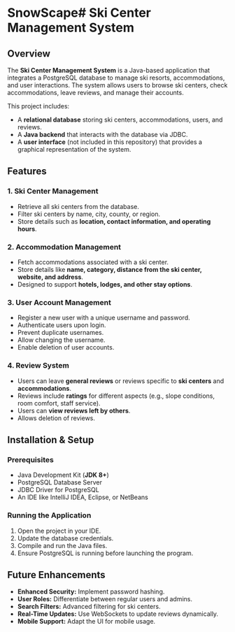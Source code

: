 # SnowScape# Ski Center Management System

## Overview
The **Ski Center Management System** is a Java-based application that integrates a PostgreSQL database to manage ski resorts, accommodations, and user interactions. The system allows users to browse ski centers, check accommodations, leave reviews, and manage their accounts.

This project includes:
- A **relational database** storing ski centers, accommodations, users, and reviews.
- A **Java backend** that interacts with the database via JDBC.
- A **user interface** (not included in this repository) that provides a graphical representation of the system.

## Features
### **1. Ski Center Management**
- Retrieve all ski centers from the database.
- Filter ski centers by name, city, county, or region.
- Store details such as **location, contact information, and operating hours**.

### **2. Accommodation Management**
- Fetch accommodations associated with a ski center.
- Store details like **name, category, distance from the ski center, website, and address**.
- Designed to support **hotels, lodges, and other stay options**.

### **3. User Account Management**
- Register a new user with a unique username and password.
- Authenticate users upon login.
- Prevent duplicate usernames.
- Allow changing the username.
- Enable deletion of user accounts.

### **4. Review System**
- Users can leave **general reviews** or reviews specific to **ski centers** and **accommodations**.
- Reviews include **ratings** for different aspects (e.g., slope conditions, room comfort, staff service).
- Users can **view reviews left by others**.
- Allows deletion of reviews.

## Installation & Setup
### **Prerequisites**
- Java Development Kit (**JDK 8+**)
- PostgreSQL Database Server
- JDBC Driver for PostgreSQL
- An IDE like IntelliJ IDEA, Eclipse, or NetBeans


### **Running the Application**
1. Open the project in your IDE.
2. Update the database credentials.
3. Compile and run the Java files.
4. Ensure PostgreSQL is running before launching the program.


## Future Enhancements
- **Enhanced Security:** Implement password hashing.
- **User Roles:** Differentiate between regular users and admins.
- **Search Filters:** Advanced filtering for ski centers.
- **Real-Time Updates:** Use WebSockets to update reviews dynamically.
- **Mobile Support:** Adapt the UI for mobile usage.

